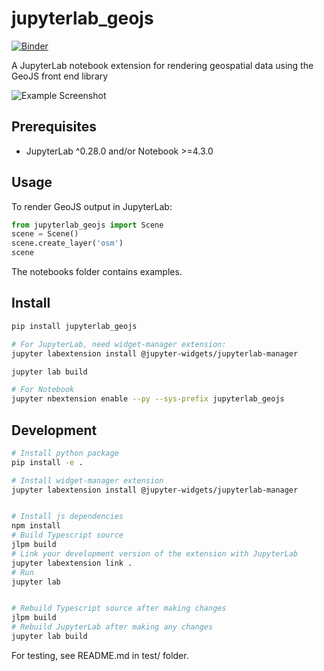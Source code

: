# jupyterlab_geojs

[![Binder](https://mybinder.org/badge.svg)](https://mybinder.org/v2/gh/OpenGeoscience/jupyterlab_geojs/master)

A JupyterLab notebook extension for rendering geospatial
data using the GeoJS front end library

![Example Screenshot](./docs/BasicScreenshot.png)

## Prerequisites

* JupyterLab ^0.28.0 and/or Notebook >=4.3.0

## Usage

To render GeoJS output in JupyterLab:

```python
from jupyterlab_geojs import Scene
scene = Scene()
scene.create_layer('osm')
scene

```

The notebooks folder contains examples.


## Install

```bash
pip install jupyterlab_geojs

# For JupyterLab, need widget-manager extension:
jupyter labextension install @jupyter-widgets/jupyterlab-manager

jupyter lab build

# For Notebook
jupyter nbextension enable --py --sys-prefix jupyterlab_geojs
```

## Development

```bash
# Install python package
pip install -e .

# Install widget-manager extension
jupyter labextension install @jupyter-widgets/jupyterlab-manager


# Install js dependencies
npm install
# Build Typescript source
jlpm build
# Link your development version of the extension with JupyterLab
jupyter labextension link .
# Run
jupyter lab


# Rebuild Typescript source after making changes
jlpm build
# Rebuild JupyterLab after making any changes
jupyter lab build
```

For testing, see README.md in test/ folder.
